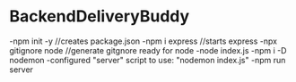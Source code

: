 # BackendDeliveryBuddy

-npm init -y //creates package.json
-npm i express //starts express
-npx gitignore node //generate gitgnore ready for node
-node index.js
-npm i -D nodemon
-configured "server" script to use: "nodemon index.js"
-npm run server
